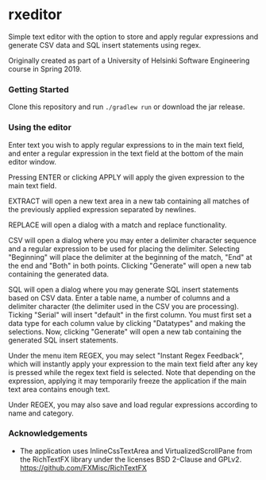 ﻿# rxeditor

Simple text editor with the option to store and apply regular expressions and generate CSV data and SQL insert statements using regex.

Originally created as part of a University of Helsinki Software Engineering course in Spring 2019.

### Getting Started

Clone this repository and run `./gradlew run` or download the jar release.

### Using the editor

Enter text you wish to apply regular expressions to in the main text field, and enter a regular expression in the text field at the bottom of the main editor window.

Pressing ENTER or clicking APPLY will apply the given expression to the main text field.

EXTRACT will open a new text area in a new tab containing all matches of the previously applied expression separated by newlines.

REPLACE will open a dialog with a match and replace functionality.

CSV will open a dialog where you may enter a delimiter character sequence and a regular expression to be used for placing the delimiter. Selecting "Beginning" will place the delimiter at the beginning of the match, "End" at the end and "Both" in both points. Clicking "Generate" will open a new tab containing the generated data.

SQL will open a dialog where you may generate SQL insert statements based on CSV data. Enter a table name, a number of columns and a delimiter character (the delimiter used in the CSV you are processing). Ticking "Serial" will insert "default" in the first column. You must first set a data type for each column value by clicking "Datatypes" and making the selections. Now, clicking "Generate" will open a new tab containing the generated SQL insert statements.

Under the menu item REGEX, you may select "Instant Regex Feedback", which will instantly apply your expression to the main text field after any key is pressed while the regex text field is selected. Note that depending on the expression, applying it may temporarily freeze the application if the main text area contains enough text.

Under REGEX, you may also save and load regular expressions according to name and category.


### Acknowledgements

* The application uses InlineCssTextArea and VirtualizedScrollPane from the RichTextFX library under the licenses BSD 2-Clause and GPLv2. https://github.com/FXMisc/RichTextFX
